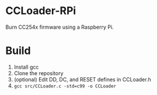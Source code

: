 CCLoader-RPi
========

Burn CC254x firmware using a Raspberry Pi.

Build
========

1. Install gcc
2. Clone the repository
3. (optional) Edit DD, DC, and RESET defines in CCLoader.h
4. `gcc src/CCLoader.c -std=c99 -o CCLoader`

